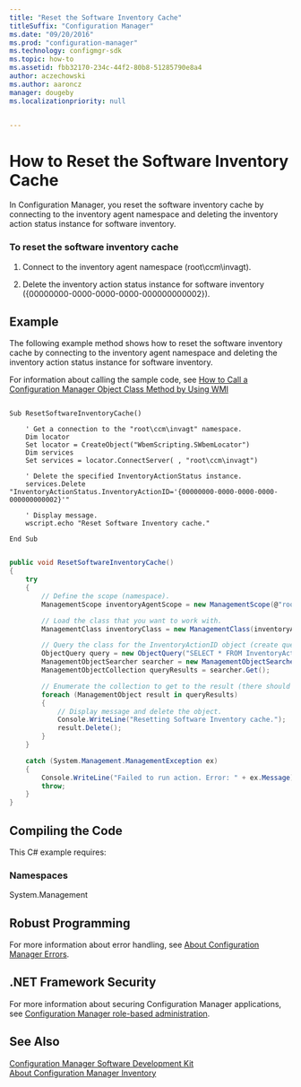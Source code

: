 ```yaml
---
title: "Reset the Software Inventory Cache"
titleSuffix: "Configuration Manager"
ms.date: "09/20/2016"
ms.prod: "configuration-manager"
ms.technology: configmgr-sdk
ms.topic: how-to
ms.assetid: fbb32170-234c-44f2-80b8-51285790e8a4
author: aczechowski
ms.author: aaroncz
manager: dougeby
ms.localizationpriority: null


---
```

# How to Reset the Software Inventory Cache
In Configuration Manager, you reset the software inventory cache by connecting to the inventory agent namespace and deleting the inventory action status instance for software inventory.  

### To reset the software inventory cache  

1.  Connect to the inventory agent namespace (root\ccm\invagt).  

2.  Delete the inventory action status instance for software inventory ({00000000-0000-0000-0000-000000000002}).  

## Example  
 The following example method shows how to reset the software inventory cache by connecting to the inventory agent namespace and deleting the inventory action status instance for software inventory.  

 For information about calling the sample code, see [How to Call a Configuration Manager Object Class Method by Using WMI](../../../../develop/core/understand/how-to-call-a-configuration-manager-object-class-method-by-using-wmi.md)  

```vbs  

Sub ResetSoftwareInventoryCache()  

    ' Get a connection to the "root\ccm\invagt" namespace.  
    Dim locator  
    Set locator = CreateObject("WbemScripting.SWbemLocator")  
    Dim services  
    Set services = locator.ConnectServer( , "root\ccm\invagt")  

    ' Delete the specified InventoryActionStatus instance.  
    services.Delete "InventoryActionStatus.InventoryActionID='{00000000-0000-0000-0000-000000000002}'"        

    ' Display message.  
    wscript.echo "Reset Software Inventory cache."  

End Sub  

```  

```c#  

public void ResetSoftwareInventoryCache()  
{  
    try  
    {  
        // Define the scope (namespace).  
        ManagementScope inventoryAgentScope = new ManagementScope(@"root\ccm\invagt");  

        // Load the class that you want to work with.  
        ManagementClass inventoryClass = new ManagementClass(inventoryAgentScope.Path.Path, "InventoryActionStatus", null);  

        // Query the class for the InventoryActionID object (create query, create searcher object, execute query).  
        ObjectQuery query = new ObjectQuery("SELECT * FROM InventoryActionStatus WHERE InventoryActionID = '{00000000-0000-0000-0000-000000000002}'");  
        ManagementObjectSearcher searcher = new ManagementObjectSearcher(inventoryAgentScope, query);  
        ManagementObjectCollection queryResults = searcher.Get();  

        // Enumerate the collection to get to the result (there should only be one item returned from the query).  
        foreach (ManagementObject result in queryResults)  
        {  
            // Display message and delete the object.  
            Console.WriteLine("Resetting Software Inventory cache.");  
            result.Delete();  
        }  
    }  

    catch (System.Management.ManagementException ex)  
    {  
        Console.WriteLine("Failed to run action. Error: " + ex.Message);  
        throw;  
    }  
}  

```  

## Compiling the Code  
 This C# example requires:  

### Namespaces  
 System.Management  

## Robust Programming  
 For more information about error handling, see [About Configuration Manager Errors](../../../../develop/core/understand/about-configuration-manager-errors.md).  

## .NET Framework Security  
 For more information about securing Configuration Manager applications, see [Configuration Manager role-based administration](../../../../develop/core/servers/configure/role-based-administration.md).  

## See Also  
 [Configuration Manager Software Development Kit](../../../../develop/core/misc/system-center-configuration-manager-sdk.md)   
 [About Configuration Manager Inventory](../../../../develop/core/clients/inventory/about-configuration-manager-inventory.md)   
